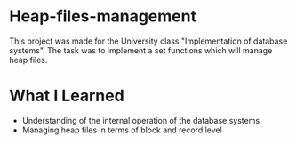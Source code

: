 # Heap-files-management

This project was made for the University class "Implementation of database systems".
The task was to implement a set functions which will manage heap files.

# What I Learned

* Understanding of the internal operation of the database systems
* Managing heap files in terms of block and record level
